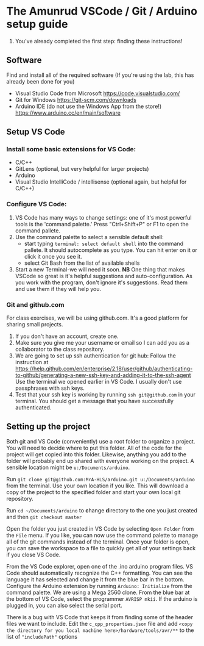 # The Amunrud VSCode / Git / Arduino setup guide

1. You've already completed the first step: finding these instructions!
## Software
Find and install all of the required software (If you're using the lab, this has already been done for you)
- Visual Studio Code from Microsoft <https://code.visualstudio.com/>
- Git for Windows <https://git-scm.com/downloads>
- Arduino IDE (do not use the Windows App from the store!) <https://www.arduino.cc/en/main/software>
## Setup VS Code
### Install some basic extensions for VS Code:
- C/C++
- GitLens (optional, but very helpful for larger projects)
- Arduino
- Visual Studio IntelliCode / intellisense (optional again, but helpful for C/C++)
### Configure VS Code:
1. VS Code has many ways to change settings: one of it's most powerful tools is the 'command palette.' Press "Ctrl+Shift+P" or F1 to open the command pallete.
2. Use the command palette to select a sensible default shell:
    - start typing `terminal: select default shell` into the command pallete. It should autocomplete as you type. You can hit enter on it or click it once you see it.
    - select Git Bash from the list of available shells
3. Start a new Terminal-we will need it soon.
**NB** One thing that makes VSCode so great is it's helpful suggestions and auto-configuration. As you work with the program, don't ignore it's suggestions. Read them and use them if they will help you.
### Git and github.com 
For class exercises, we will be using github.com. It's a good platform for sharing small projects.
1. If you don't have an account, create one.
2. Make sure you give me your username or email so I can add you as a collaborator to the class repository.
3. We are going to set up ssh authentication for git hub:
    Follow the instruction at <https://help.github.com/en/enterprise/2.18/user/github/authenticating-to-github/generating-a-new-ssh-key-and-adding-it-to-the-ssh-agent> 
    Use the terminal we opened earlier in VS Code. I usually don't use passphrases with ssh keys.
4. Test that your ssh key is working by running `ssh git@github.com` in your terminal. You should get a message that you have successfully authenticated.
## Setting up the project
Both git and VS Code (conveniently) use a root folder to organize a project. You will need to decide where to put this folder. All of the code for the project will get copied into this folder. Likewise, anything you add to the folder will probably end up shared with everyone working on the project. A sensible location might be `u:/Documents/arduino`. 

Run `git clone git@github.com:MrA-HLS/arduino.git u:/Documents/arduino` from the terminal. Use your own location if you like. This will download a copy of the project to the specified folder and start your own local git repository.

Run `cd ~/Documents/arduino` to **c**hange **d**irectory to the one you just created and then `git checkout master`


Open the folder you just created in VS Code by selecting `Open Folder` from the `File` menu. If you like, you can now use the command palette to manage all of the git commands instead of the terminal. Once your folder is open, you can save the workspace to a file to quickly get all of your settings back if you close VS Code.

From the VS Code explorer, open one of the .ino arduino program files. VS Code should automatically recognize the C++ formatting. You can see the language it has selected and change it from the blue bar in the bottom. Configure the Arduino extension by running `Arduino: Initialize` from the command palette. We are using a Mega 2560 clone. From the blue bar at the bottom of VS Code, select the programmer `AVRISP mkii`. If the arduino is plugged in, you can also select the serial port.

There is a bug with VS Code that keeps it from finding some of the header files we want to include. Edit the `c_cpp_properties.json` file and add `<copy the directory for you local machine here>/hardware/tools/avr/**` to the list of `"includePath"` options